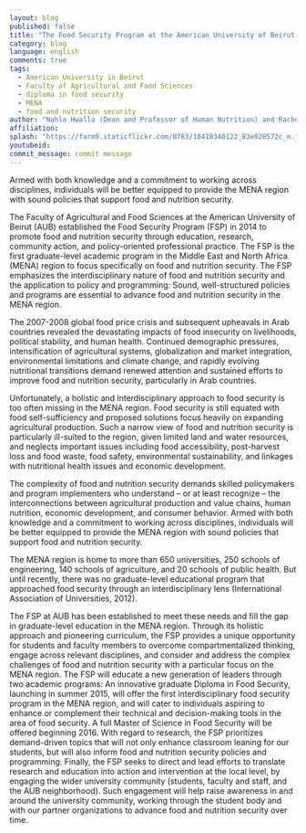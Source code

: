 ```yaml
---
layout: blog
published: false
title: "The Food Security Program at the American University of Beirut: An Interdisciplinary Approach"
category: blog
language: english
comments: true
tags: 
  - American University in Beirut
  - Faculty of Agricultural and Food Sciences
  - diploma in food security
  - MENA
  - food and nutrition security
author: "Nahla Hwalla (Dean and Professor of Human Nutrition) and Rachel Bahn (Coordinator of Food Security Program) – Faculty of Agricultural and Food Sciences, American University of Beirut"
affiliation: 
splash: "https://farm9.staticflickr.com/8783/18418340122_83e928572c_m.jpg"
youtubeid: 
commit_message: commit message
---
```

Armed with both knowledge and a commitment to working across disciplines, individuals will be better equipped to provide the MENA region with sound policies that support food and nutrition security. 




The Faculty of Agricultural and Food Sciences at the American University of Beirut (AUB) established the Food Security Program (FSP) in 2014 to promote food and nutrition security through education, research, community action, and policy-oriented professional practice. The FSP is the first graduate-level academic program in the Middle East and North Africa (MENA) region to focus specifically on food and nutrition security. The FSP emphasizes the interdisciplinary nature of food and nutrition security and the application to policy and programming: Sound, well-structured policies and programs are essential to advance food and nutrition security in the MENA region. 

The 2007-2008 global food price crisis and subsequent upheavals in Arab countries revealed the devastating impacts of food insecurity on livelihoods, political stability, and human health. Continued demographic pressures, intensification of agricultural systems, globalization and market integration, environmental limitations and climate change, and rapidly evolving nutritional transitions demand renewed attention and sustained efforts to improve food and nutrition security, particularly in Arab countries. 

Unfortunately, a holistic and interdisciplinary approach to food security is too often missing in the MENA region. Food security is still equated with food self-sufficiency and proposed solutions focus heavily on expanding agricultural production. Such a narrow view of food and nutrition security is particularly ill-suited to the region, given limited land and water resources, and neglects important issues including food accessibility, post-harvest loss and food waste, food safety, environmental sustainability, and linkages with nutritional health issues and economic development. 

The complexity of food and nutrition security demands skilled policymakers and program implementers who understand – or at least recognize – the interconnections between agricultural production and value chains, human nutrition, economic development, and consumer behavior. Armed with both knowledge and a commitment to working across disciplines, individuals will be better equipped to provide the MENA region with sound policies that support food and nutrition security. 

The MENA region is home to more than 650 universities, 250 schools of engineering, 140 schools of agriculture, and 20 schools of public health. But until recently, there was no graduate-level educational program that approached food security through an interdisciplinary lens (International Association of Universities, 2012). 

The FSP at AUB has been established to meet these needs and fill the gap in graduate-level education in the MENA region. Through its holistic approach and pioneering curriculum, the FSP provides a unique opportunity for students and faculty members to overcome compartmentalized thinking, engage across relevant disciplines, and consider and address the complex challenges of food and nutrition security with a particular focus on the MENA region. The FSP will educate a new generation of leaders through two academic programs: An innovative graduate Diploma in Food Security, launching in summer 2015, will offer the first interdisciplinary food security program in the MENA region, and will cater to individuals aspiring to enhance or complement their technical and decision-making tools in the area of food security. A full Master of Science in Food Security will be offered beginning 2016. With regard to research, the FSP prioritizes demand-driven topics that will not only enhance classroom leaning for our students, but will also inform food and nutrition security policies and programming. Finally, the FSP seeks to direct and lead efforts to translate research and education into action and intervention at the local level, by engaging the wider university community (students, faculty and staff, and the AUB neighborhood). Such engagement will help raise awareness in and around the university community, working through the student body and with our partner organizations to advance food and nutrition security over time.